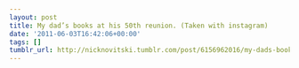 ```yaml
---
layout: post
title: My dad’s books at his 50th reunion. (Taken with instagram)
date: '2011-06-03T16:42:06+00:00'
tags: []
tumblr_url: http://nicknovitski.tumblr.com/post/6156962016/my-dads-books-at-his-50th-reunion-taken-with
---
```

